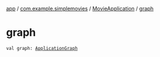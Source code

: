 [app](../../index.md) / [com.example.simplemovies](../index.md) / [MovieApplication](index.md) / [graph](./graph.md)

# graph

`val graph: `[`ApplicationGraph`](../../com.example.simplemovies.di/-application-graph/index.md)